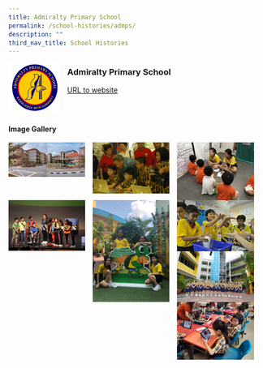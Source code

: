 ```yaml
---
title: Admiralty Primary School
permalink: /school-histories/admps/
description: ""
third_nav_title: School Histories
---
```

<img src="/images/admps.png" style="width:20%;margin-right:15px;" align = "left">

### **Admiralty Primary School**
[URL to website](https://admiraltypri.moe.edu.sg/)

<br clear="left">

#### **Image Gallery**

<img src="/images/admps1.jpg" style="width:30%;margin-right:15px;" align = "left">  
<img src="/images/admps2.jpg" style="width:30%;margin-right:15px;" align = "left">  
<img src="/images/admps3.jpg" style="width:30%;margin-right:15px;" align = "left">

<br clear="left">

<img src="/images/admps4.jpg" style="width:30%;margin-right:15px;" align = "left">
<img src="/images/admps5.jpeg" style="width:30%;margin-right:15px;" align = "left">  
<img src="/images/admps6.jpg" style="width:30%;margin-right:15px;" align = "left">
<img src="/images/admps8.jpg" style="width:30%;margin-right:15px;" align = "left">  
<img src="/images/admps7.jpg" style="width:30%;margin-right:15px;" align = "left"> 

<br clear="left">


